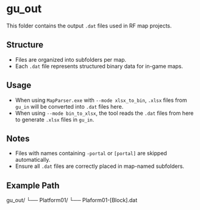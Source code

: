 # gu_out

This folder contains the output `.dat` files used in RF map projects.

## Structure

- Files are organized into subfolders per map.
- Each `.dat` file represents structured binary data for in-game maps.

## Usage

- When using `MapParser.exe` with `--mode xlsx_to_bin`, `.xlsx` files from `gu_in` will be converted into `.dat` files here.
- When using `--mode bin_to_xlsx`, the tool reads the `.dat` files from here to generate `.xlsx` files in `gu_in`.

## Notes

- Files with names containing `-portal` or `[portal]` are skipped automatically.
- Ensure all `.dat` files are correctly placed in map-named subfolders.

## Example Path
gu_out/
└── Platform01/
    └── Plaform01-[Block].dat
